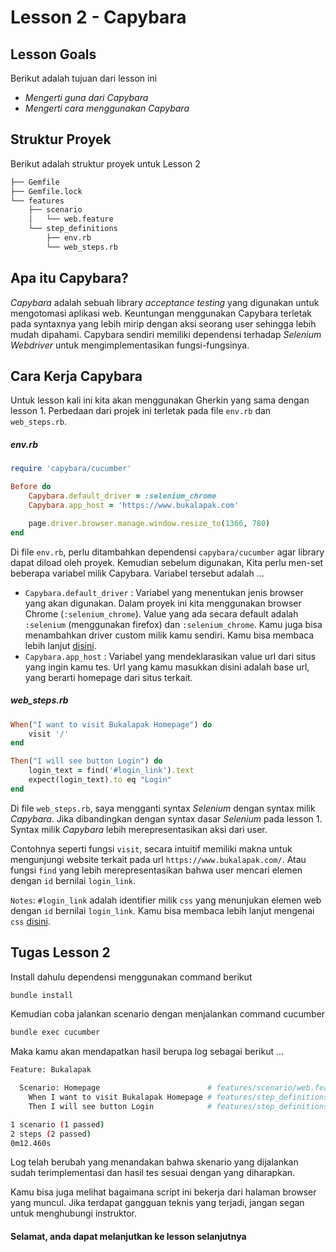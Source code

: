 # Lesson 2 - Capybara

## Lesson Goals

Berikut adalah tujuan dari lesson ini
- _Mengerti guna dari Capybara_
- _Mengerti cara menggunakan Capybara_

## Struktur Proyek
Berikut adalah struktur proyek untuk Lesson 2
```bash
├── Gemfile
├── Gemfile.lock
└── features
    ├── scenario
    │   └── web.feature
    └── step_definitions
        ├── env.rb
        └── web_steps.rb
```

## Apa itu Capybara?
_Capybara_ adalah sebuah library _acceptance testing_ yang digunakan untuk mengotomasi aplikasi web. Keuntungan menggunakan Capybara terletak pada syntaxnya yang lebih mirip dengan aksi seorang user sehingga lebih mudah dipahami. Capybara sendiri memiliki dependensi terhadap _Selenium Webdriver_ untuk mengimplementasikan fungsi-fungsinya.

## Cara Kerja Capybara
Untuk lesson kali ini kita akan menggunakan Gherkin yang sama dengan lesson 1. Perbedaan dari projek ini terletak pada file `env.rb` dan `web_steps.rb`.

##### env.rb
```rb
require 'capybara/cucumber'

Before do
    Capybara.default_driver = :selenium_chrome
    Capybara.app_host = 'https://www.bukalapak.com'

    page.driver.browser.manage.window.resize_to(1366, 780)
end
```
Di file `env.rb`, perlu ditambahkan dependensi `capybara/cucumber` agar library dapat diload oleh proyek. Kemudian sebelum digunakan, Kita perlu men-set beberapa variabel milik Capybara. Variabel tersebut adalah ...
- `Capybara.default_driver` : Variabel yang menentukan jenis browser yang akan digunakan. Dalam proyek ini kita menggunakan browser Chrome (`:selenium_chrome`). Value yang ada secara default adalah `:selenium` (menggunakan firefox) dan `:selenium_chrome`. Kamu juga bisa menambahkan driver custom milik kamu sendiri. Kamu bisa membaca lebih lanjut [disini](https://github.com/teamcapybara/capybara#configuring-and-adding-drivers).
- `Capybara.app_host` : Variabel yang mendeklarasikan value url dari situs yang ingin kamu tes. Url yang kamu masukkan disini adalah base url, yang berarti homepage dari situs terkait.

##### web_steps.rb
```rb
When("I want to visit Bukalapak Homepage") do
    visit '/'
end

Then("I will see button Login") do
    login_text = find('#login_link').text
    expect(login_text).to eq "Login"
end
```
Di file `web_steps.rb`, saya mengganti syntax _Selenium_ dengan syntax milik _Capybara_. Jika dibandingkan dengan syntax dasar _Selenium_ pada lesson 1. Syntax milik _Capybara_ lebih merepresentasikan aksi dari user.

Contohnya seperti fungsi `visit`, secara intuitif memiliki makna untuk mengunjungi website terkait pada url `https://www.bukalapak.com/`. Atau fungsi `find` yang lebih merepresentasikan bahwa user mencari elemen dengan `id` bernilai `login_link`.

`Notes`: `#login_link` adalah identifier milik `css` yang menunjukan elemen web dengan `id` bernilai `login_link`. Kamu bisa membaca lebih lanjut mengenai `css` [disini](https://www.w3schools.com/Css/).

## Tugas Lesson 2
Install dahulu dependensi menggunakan command berikut
```bash
bundle install
```

Kemudian coba jalankan scenario dengan menjalankan command cucumber
```bash
bundle exec cucumber
```

Maka kamu akan mendapatkan hasil berupa log sebagai berikut ...

```sh
Feature: Bukalapak

  Scenario: Homepage                        # features/scenario/web.feature:3
    When I want to visit Bukalapak Homepage # features/step_definitions/web_steps.rb:1
    Then I will see button Login            # features/step_definitions/web_steps.rb:5

1 scenario (1 passed)
2 steps (2 passed)
0m12.460s
```

Log telah berubah yang menandakan bahwa skenario yang dijalankan sudah terimplementasi dan hasil tes sesuai dengan yang diharapkan.

Kamu bisa juga melihat bagaimana script ini bekerja dari halaman browser yang muncul. Jika terdapat gangguan teknis yang terjadi, jangan segan untuk menghubungi instruktor.



#### Selamat, anda dapat melanjutkan ke lesson selanjutnya
